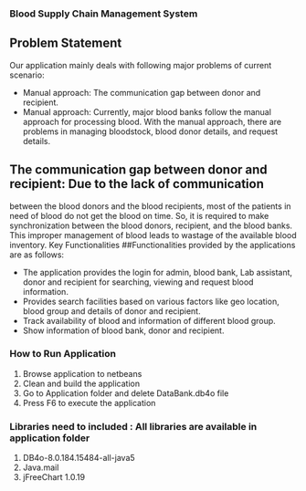 ### Blood Supply Chain Management System

## Problem Statement
Our application mainly deals with following major problems of current scenario:
* Manual approach: The communication gap between donor and recipient.
* Manual approach: Currently, major blood banks follow the manual approach for processing
blood. With the manual approach, there are problems in managing bloodstock, blood donor
details, and request details.
## The communication gap between donor and recipient: Due to the lack of communication
between the blood donors and the blood recipients, most of the patients in need of blood do not
get the blood on time. So, it is required to make synchronization between the blood donors,
recipient, and the blood banks. This improper management of blood leads to wastage of the
available blood inventory.
Key Functionalities
##Functionalities provided by the applications are as follows:
* The application provides the login for admin, blood bank, Lab assistant, donor and recipient for
searching, viewing and request blood information.
* Provides search facilities based on various factors like geo location, blood group and details of donor
and recipient.
* Track availability of blood and information of different blood group.
* Show information of blood bank, donor and recipient.

### How to Run Application
1. Browse application to netbeans 
1. Clean and build the application 
1. Go to Application folder and delete DataBank.db4o file
1. Press F6 to execute the application

### Libraries need to included : All libraries are available in application folder
1. DB4o-8.0.184.15484-all-java5
2. Java.mail
3. jFreeChart 1.0.19